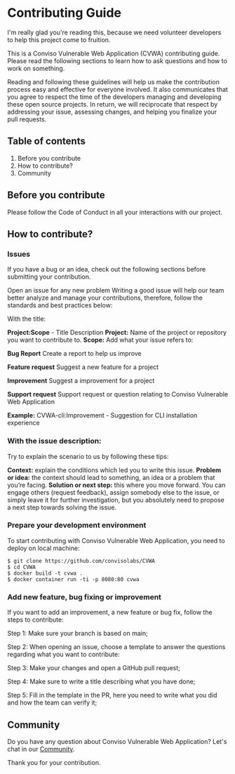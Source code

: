 # Contributing Guide

I'm really glad you're reading this, because we need volunteer developers to help this project come to fruition.

This is a Conviso Vulnerable Web Application (CVWA) contributing guide. Please read the following sections to learn how to ask questions and how to work on something.

Reading and following these guidelines will help us make the contribution process easy and effective for everyone involved. It also communicates that you agree to respect the time of the developers managing and developing these open source projects. In return, we will reciprocate that respect by addressing your issue, assessing changes, and helping you finalize your pull requests.

## Table of contents
1. Before you contribute
2. How to contribute?
3. Community


## Before you contribute

Please follow the Code of Conduct in all your interactions with our project.

## How to contribute?

### Issues
If you have a bug or an idea, check out the following sections before submitting your contribution.

Open an issue for any new problem
Writing a good issue will help our team better analyze and manage your contributions, therefore, follow the standards and best practices below:

With the title:

**Project:Scope** - Title Description
**Project:** Name of the project or repository you want to contribute to.
**Scope:** Add what your issue refers to:

**Bug Report**
Create a report to help us improve

**Feature request**
Suggest a new feature for a project

**Improvement**
Suggest a improvement for a project

**Support request**
Support request or question relating to Conviso Vulnerable Web Application

**Example:** CVWA-cli:Improvement - Suggestion for CLI installation experience

### With the issue description:

Try to explain the scenario to us by following these tips:

**Context:** explain the conditions which led you to write this issue.
**Problem or idea:** the context should lead to something, an idea or a problem that you’re facing.
**Solution or next step:** this where you move forward. You can engage others (request feedback), assign somebody else to the issue, or simply leave it for further investigation, but you absolutely need to propose a next step towards solving the issue.

### Prepare your development environment

To start contributing with Conviso Vulnerable Web Application, you need to deploy on local machine:

```
$ git clone https://github.com/convisolabs/CVWA
$ cd CVWA
$ docker build -t cvwa .
$ docker container run -ti -p 8080:80 cvwa
```

### Add new feature, bug fixing or improvement

If you want to add an improvement, a new feature or bug fix, follow the steps to contribute:

Step 1: Make sure your branch is based on main;

Step 2: When opening an issue, choose a template to answer the questions regarding what you want to contribute:

Step 3: Make your changes and open a GitHub pull request;

Step 4: Make sure to write a title describing what you have done;

Step 5: Fill in the template in the PR, here you need to write what you did and how the team can verify it;

## Community
Do you have any question about Conviso Vulnerable Web Application? Let's chat in our [Community](https://join.slack.com/t/devsecopsglobal/shared_invite/zt-18pirxrbb-0JBmsu5tiFTqg96IJ8Lf5Q).

Thank you for your contribution.
